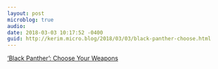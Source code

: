 ```yaml
---
layout: post
microblog: true
audio: 
date: 2018-03-03 10:17:52 -0400
guid: http://kerim.micro.blog/2018/03/03/black-panther-choose.html
---
```

[‘Black Panther’: Choose Your Weapons](http://www.nybooks.com/daily/2018/02/22/black-panther-choose-your-weapons/)
